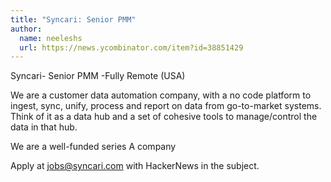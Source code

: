 ```yaml
---
title: "Syncari: Senior PMM"
author:
  name: neeleshs
  url: https://news.ycombinator.com/item?id=38851429
---
```

Syncari- Senior PMM -Fully Remote (USA)

We are a customer data automation company, with a no code platform to ingest, sync, unify, process and report on data from go-to-market systems. Think of it as a data hub and a set of cohesive tools to manage&#x2F;control the data in that hub.

We are a well-funded series A company

Apply at jobs@syncari.com with HackerNews in the subject.
